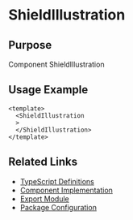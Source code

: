 # ShieldIllustration

## Purpose

Component ShieldIllustration

## Usage Example

```vue
<template>
  <ShieldIllustration
  >
  </ShieldIllustration>
</template>
```

## Related Links

- [TypeScript Definitions](./ShieldIllustration.d.ts)
- [Component Implementation](./ShieldIllustration.vue)
- [Export Module](./shieldillustration.js)
- [Package Configuration](./package.json)
